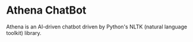 # Athena ChatBot
Athena is an AI-driven chatbot driven by Python's NLTK (natural language toolkit) library. 
